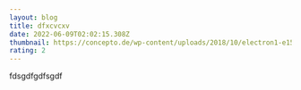 ```yaml
---
layout: blog
title: dfxcvcxv
date: 2022-06-09T02:02:15.308Z
thumbnail: https://concepto.de/wp-content/uploads/2018/10/electron1-e1539358047632.jpg
rating: 2
---
```

fdsgdfgdfsgdf